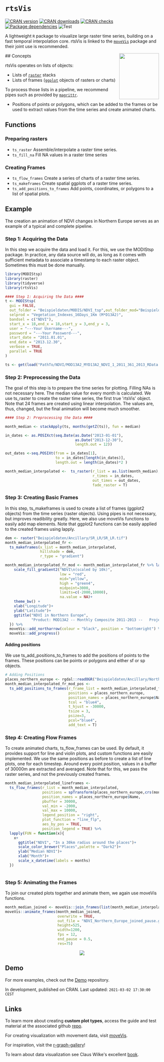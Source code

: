 # `rtsVis`
[![CRAN version](https://www.r-pkg.org/badges/version/rtsVis)](https://CRAN.R-project.org/package=rtsVis)
[![CRAN downloads](https://cranlogs.r-pkg.org/badges/last-month/rtsVis?color=brightgreen)](https://CRAN.R-project.org/package=rtsVis)
[![CRAN checks](https://cranchecks.info/badges/summary/rtsVis)](https://cran.r-project.org/web/checks/check_results_rtsVis.html)
[![Package dependencies](https://tinyverse.netlify.com/badge/rtsVis)](https://CRAN.R-project.org/package=rtsVis)
![Test](https://github.com/JohMast/rtsVis/actions/workflows/main.yml/badge.svg)

A lightweight `R` package to visualize large raster time series, building on a fast temporal interpolation core.
rtsVis is linked to the <a href="https://github.com/16EAGLE/moveVis">`moveVis`</a> package and their joint use is recommended.

<img align="right" src="https://github.com/JohMast/rtsVis_demo/blob/main/Images/rtsVis_Logo.png" width="130" height="150" />
## Concepts

rtsVis operates on lists of objects:

- Lists of <a href="https://CRAN.R-project.org/package=raster">`raster`</a> stacks 
- Lists of frames (<a href="https://ggplot2.tidyverse.org/">`ggplot`</a> objects of rasters or charts)

To process those lists in a pipeline, we recommend pipes such as provided by <a href="https://magrittr.tidyverse.org/">`magrittr`</a>.

- Positions of points or polygons, which can be added to the frames or be used to extract values from the time series and create animated charts.


## Functions
### Preparing rasters
* `ts_raster` Assemble/interpolate a raster time series.
* `ts_fill_na` Fill NA values in a raster time series
### Creating Frames
* `ts_flow_frames` 	Create a series of charts of a raster time series.
* `ts_makeframes` 	Create spatial ggplots of a raster time series.
* `ts_add_positions_to_frames` Add points, coordinates, or polygons to a list of spatial plots.

## Example
The creation an animation of NDVI changes in Northern Europe serves as an example of a typical and complete pipeline.

### Step 1: Acquiring the Data
In this step we acquire the data and load it. For this, we use the MODIStsp package. In practice, any data source will do, as long as it comes with sufficient metadata to associate a timestamp to each raster object. Sometimes this must be done manually.

``` r
library(MODIStsp) 
library(raster)
library(tidyverse)
library(rtsVis)

#### Step 1: Acquiring the Data ####
t <- MODIStsp(
  gui = FALSE,
  out_folder = "Beispieldaten/MODIS/NDVI_tsp",out_folder_mod="Beispieldaten/Temp",
  selprod = "Vegetation_Indexes_16Days_1Km (M*D13A2)",
  bandsel = c("NDVI"),
  start_x = 18,end_x = 18,start_y = 3,end_y = 3,
  user = "---Your Username---",
  password = "---Your Password---",
  start_date = "2011.01.01",
  end_date = "2013.12.30",
  verbose = TRUE,
  parallel = TRUE
)

ts <- get(load("PathTo/NDVI/MOD13A2_MYD13A2_NDVI_1_2011_361_2013_RData.RData"))
```

### Step 2: Preprocessing the Data

The goal of this step is to prepare the time series for plotting. Filling NAs is not necessary here.
The median value for every month is calculated.
We use ts_raster to create the raster time series, the first true 'rtsVis' object. Note that 24 frames are created using linear interpolation. The values are, thus, changed, but the final animation will become much smoother.

``` r
#### Step 2: Preprocessing the Data ####

month_median <- stackApply(ts, months(getZ(ts)), fun = median)

in_dates <- as.POSIXct(seq.Date(as.Date("2013-01-01"),
                                as.Date("2013-12-30"),
                                length.out = 12))

out_dates <-seq.POSIXt(from = in_dates[1],
                       to = in_dates[length(in_dates)],
                       length.out = length(in_dates)*2 )

month_median_interpolated <-  ts_raster(r_list = as.list(month_median),
                                        r_times = in_dates,
                                        out_times = out_dates,
                                        fade_raster = T)

```
### Step 3: Creating Basic Frames

In this step, ts_makeframes is used to create a list of frames (ggplot2 objects) from the time series (raster objects).
Using pipes is not necessary, but improves readibility greatly. Here, we also use moveVis functions to easily add map elements. 
Note that ggplot2 functions can be easily applied to the created frames using lapply. 

``` r
dem <- raster("Beispieldaten/Ancillary/SR_LR/SR_LR.tif") 
month_median_interpolated_fr <-  
  ts_makeframes(x_list = month_median_interpolated,
                hillshade = dem,
                r_type = "gradient")

month_median_interpolated_fr_mod <- month_median_interpolated_fr %>% lapply(FUN=function(x){x+
    scale_fill_gradient2("NDVI\n(scaled by 10k)",
                         low = "red",
                         mid="yellow",
                         high = "green4",
                         midpoint=3000,
                         limits=c(-2000,10000),
                         na.value = NA)+
    theme_bw() +
    xlab("Longitude")+
    ylab("Latitude")+
    ggtitle("NDVI in Northern Europe",
            "Product: MOD13A2 -- Monthly Composite 2011-2013 --   Projection: MODIS Sinusoidal")
  }) %>%
  moveVis::add_northarrow(colour = "black", position = "bottomright") %>% 
  moveVis::add_progress()
``` 
#### Adding positions
We use ts_add_positions_to_frames to add the positions of points to the frames. These positions can be points or polygons and either sf or sp objects.

``` r
# Adding Positions
places_northern_europe <- rgdal::readOGR("Beispieldaten/Ancillary/Northern Europe/Places_Northern_Europe.shp")
month_median_interpolated_fr_mod_pos <- 
  ts_add_positions_to_frames(r_frame_list = month_median_interpolated_fr_mod,
                             positions = places_northern_europe,
                             position_names = places_northern_europe$Name,
                             tcol = "blue4",
                             t_hjust = -30000,
                             tsize = 3,
                             psize=3,
                             pcol="blue4",
                             add_text = T)
```
### Step 4: Creating Flow Frames

To create animated charts, ts_flow_frames can be used. By default, it provides support for line and violin plots, and custom functions are easily implemented.
We use the same positions as before to create a list of line plots, one for each timestep. Around every point position, values in a buffer of 30000m are extracted and averaged.
Note that for this, we pass the raster series, and not the previously created frames.

``` r
month_median_interpolated_lineframes <- 
  ts_flow_frames(r_list = month_median_interpolated,
                 positions = spTransform(places_northern_europe,crs(month_median_interpolated[[1]])),
                 position_names = places_northern_europe$Name,
                 pbuffer = 30000,
                 val_min = -2000,
                 val_max = 10000,
                 legend_position = "right",
                 plot_function = "line_flp",
                 aes_by_pos = TRUE,
                 position_legend = TRUE) %>% 
  lapply(FUN = function(x){
    x+
      ggtitle("NDVI", "In a 30km radius around the places")+
      scale_color_brewer("Places",palette = "Dark2")+
      ylab("Median NDVI")+
      xlab("Month")+
      scale_x_datetime(labels = months)
  })
  
```
### Step 5: Animating the Frames

To join our created plots together and animate them, we again use moveVis functions.

``` r
month_median_joined <- moveVis::join_frames(list(month_median_interpolated_fr_mod_pos,month_median_interpolated_lineframes))
moveVis::animate_frames(month_median_joined,
                        overwrite = TRUE,
                        out_file = "NDVI_Northern_Europe_joined_pause.gif",
                        height=525,
                        width=1200,
                        fps = 12,
                        end_pause = 0.5,
                        res=75)

```
<p align="center"><img src="https://raw.githubusercontent.com/JohMast/rtsVis_demo/main/Images/NDVI_Northern_Europe_joined_pause.gif"></p>

## Demo

For more examples, check out the [Demo](https://github.com/JohMast/rtsVis_demo) repository.

In development, published on CRAN. Last updated: `2021-03-02 17:30:00 CEST`


## Links

To learn more about creating **custom plot types**, access the guide and test material at the associated github [repo](https://github.com/JohMast/rtsVis_demo/).

For creating visualization with movement data, visit [moveVis](http://movevis.org/).

For inspiration, visit the [r-graph-gallery](https://www.r-graph-gallery.com/)!

To learn about data visualization see Claus Wilke's excellent [book](https://clauswilke.com/dataviz/).
